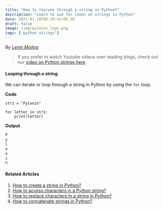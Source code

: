 ```yaml
---
title: "How to iterate through a string in Python?"
description: "Learn to use for loops on strings in Python"
date: 2021-01-10T09:20:41+05:30
draft: false
image: /img/pylenin_logo.png
tags: ['python strings']
---
```

<div class="sharethis-inline-follow-buttons"></div>

*By [Lenin Mishra](https://www.pylenin.com/authors/#lenin-mishra)*

> If you prefer to watch Youtube videos over reading blogs, check out our [video on Python strings here](https://youtu.be/MXdNMo_f95I). 

#### Looping through a string

We can iterate or loop through a string in Python by using the `for` loop.

**Code**
```python3
str1 = "Pylenin"

for letter in str1:
    print(letter)
```

**Output**

```bash
P
y
l
e
n
i
n
```

#### Related Articles

1. [How to create a string in Python?](https://www.pylenin.com/blogs/create-string-python/)
2. [How to access characters in a Python string?](https://www.pylenin.com/blogs/access-characters-in-string/)
3. [How to replace characters in a string in Python?](https://www.pylenin.com/blogs/replace-string-characters-python/)
4. [How to concatenate strings in Python?](https://www.pylenin.com/blogs/concatenate-strings-in-python/)